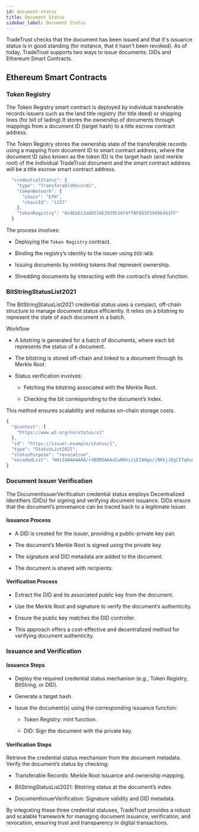 ```yaml
---
id: document-status
title: Document Status
sidebar_label: Document Status
---
```


TradeTrust checks that the document has been issued and that it's issuance status is in good standing (for instance, that it hasn't been revoked). As of today, TradeTrust supports two ways to issue documents: DIDs and Ethereum Smart Contracts.

## Ethereum Smart Contracts

### Token Registry

The Token Registry smart contract is deployed by individual transferable records issuers such as the land title registry (for title deed) or shipping lines (for bill of lading).It stores the ownership of documents through mappings from a document ID (target hash) to a title escrow contract address.

The Token Registry stores the ownership state of the transferable records using a mapping from document ID to smart contract address, where the document ID (also known as the token ID) is the target hash (and merkle root) of the individual TradeTrust document and the smart contract address will be a title escrow smart contract address.

```js
  "credentialStatus": {
    "type": "TransferableRecords",
    "tokenNetwork": {
      "chain": "ETH",
      "chainId": "1337"
    },
    "tokenRegistry": "0x9Eb613a88534E2939518f4ffBFE65F5969b491FF"
  }
```

The process involves:

- Deploying the `Token Registry` contract.

- Binding the registry’s identity to the issuer using `DID:WEB`.

- Issuing documents by minting tokens that represent ownership.

- Shredding documents by interacting with the contract’s shred function.

### BitStringStatusList2021

The BitStringStatusList2021 credential status uses a compact, off-chain structure to manage document status efficiently. It relies on a bitstring to represent the state of each document in a batch.

Workflow

- A bitstring is generated for a batch of documents, where each bit represents the status of a document.

- The bitstring is stored off-chain and linked to a document through its Merkle Root.

- Status verification involves:

  - Fetching the bitstring associated with the Merkle Root.

  - Checking the bit corresponding to the document’s index.

This method ensures scalability and reduces on-chain storage costs.

```js
{
  "@context": [
    "https://www.w3.org/ns/status/v1"
  ],
  "id": "https://issuer.example/status/1",
  "type": "StatusList2021",
  "statusPurpose": "revocation",
  "encodedList": "H4sIAAAAAAAA/+3BQREAAAzCwNGhiJjEIA0go/j9KkjJEgCI7q6uq7+7eyDYbZXhKgAoAQPUsUCoQAAAAA=="
}
```

### Document Issuer Verification

The DocumentIssuerVerification credential status employs Decentralized Identifiers (DIDs) for signing and verifying document issuance. DIDs ensure that the document’s provenance can be traced back to a legitimate issuer.

#### Issuance Process

- A DID is created for the issuer, providing a public-private key pair.

- The document’s Merkle Root is signed using the private key.

- The signature and DID metadata are added to the document.

- The document is shared with recipients.

#### Verification Process

- Extract the DID and its associated public key from the document.

- Use the Merkle Root and signature to verify the document’s authenticity.

- Ensure the public key matches the DID controller.

- This approach offers a cost-effective and decentralized method for verifying document authenticity.

### Issuance and Verification

#### Issuance Steps

- Deploy the required credential status mechanism (e.g., Token Registry, BitString, or DID).

- Generate a target hash.

- Issue the document(s) using the corresponding issuance function:

  - Token Registry: mint function.

  - DID: Sign the document with the private key.

#### Verification Steps

Retrieve the credential status mechanism from the document metadata. Verify the document’s status by checking:

- Transferable Records: Merkle Root issuance and ownership mapping.

- BitStringStatusList2021: Bitstring status at the document’s index.

- DocumentIssuerVerification: Signature validity and DID metadata.

By integrating these three credential statuses, TradeTrust provides a robust and scalable framework for managing document issuance, verification, and revocation, ensuring trust and transparency in digital transactions.
